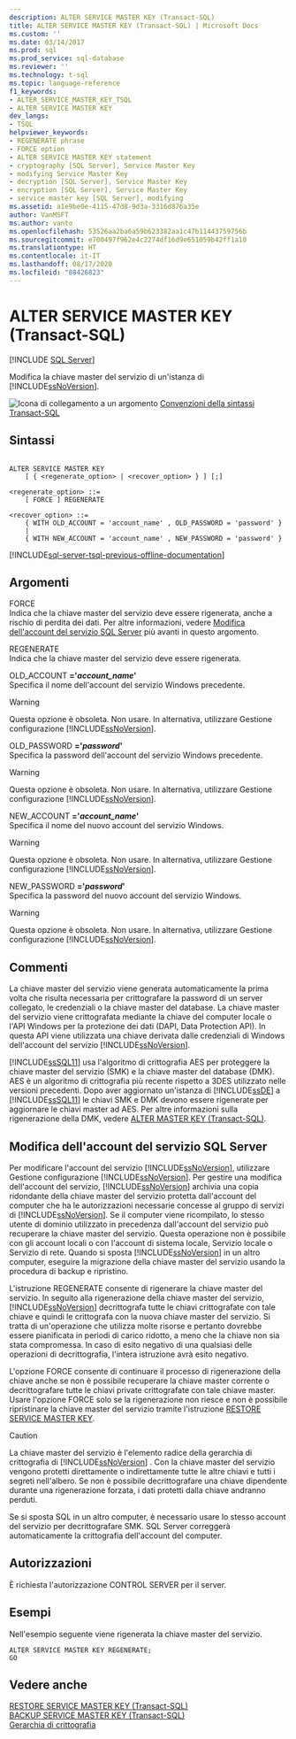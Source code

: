 ```yaml
---
description: ALTER SERVICE MASTER KEY (Transact-SQL)
title: ALTER SERVICE MASTER KEY (Transact-SQL) | Microsoft Docs
ms.custom: ''
ms.date: 03/14/2017
ms.prod: sql
ms.prod_service: sql-database
ms.reviewer: ''
ms.technology: t-sql
ms.topic: language-reference
f1_keywords:
- ALTER_SERVICE_MASTER_KEY_TSQL
- ALTER SERVICE MASTER KEY
dev_langs:
- TSQL
helpviewer_keywords:
- REGENERATE phrase
- FORCE option
- ALTER SERVICE MASTER KEY statement
- cryptography [SQL Server], Service Master Key
- modifying Service Master Key
- decryption [SQL Server], Service Master Key
- encryption [SQL Server], Service Master Key
- service master key [SQL Server], modifying
ms.assetid: a1e9be0e-4115-47d8-9d3a-3316d876a35e
author: VanMSFT
ms.author: vanto
ms.openlocfilehash: 53526aa2ba6a59b623382aa1c47b11443759756b
ms.sourcegitcommit: e700497f962e4c2274df16d9e651059b42ff1a10
ms.translationtype: HT
ms.contentlocale: it-IT
ms.lasthandoff: 08/17/2020
ms.locfileid: "88426823"
---
```

# <a name="alter-service-master-key-transact-sql"></a>ALTER SERVICE MASTER KEY (Transact-SQL)
[!INCLUDE [SQL Server](../../includes/applies-to-version/sqlserver.md)]

  Modifica la chiave master del servizio di un'istanza di [!INCLUDE[ssNoVersion](../../includes/ssnoversion-md.md)].  
  
 ![Icona di collegamento a un argomento](../../database-engine/configure-windows/media/topic-link.gif "Icona di collegamento a un argomento") [Convenzioni della sintassi Transact-SQL](../../t-sql/language-elements/transact-sql-syntax-conventions-transact-sql.md)  
  
## <a name="syntax"></a>Sintassi  
  
```syntaxsql
  
ALTER SERVICE MASTER KEY   
    [ { <regenerate_option> | <recover_option> } ] [;]  
  
<regenerate_option> ::=  
    [ FORCE ] REGENERATE  
  
<recover_option> ::=  
    { WITH OLD_ACCOUNT = 'account_name' , OLD_PASSWORD = 'password' }  
    |      
    { WITH NEW_ACCOUNT = 'account_name' , NEW_PASSWORD = 'password' }  
```  
  

[!INCLUDE[sql-server-tsql-previous-offline-documentation](../../includes/sql-server-tsql-previous-offline-documentation.md)]

## <a name="arguments"></a>Argomenti
 FORCE  
 Indica che la chiave master del servizio deve essere rigenerata, anche a rischio di perdita dei dati. Per altre informazioni, vedere [Modifica dell'account del servizio SQL Server](#_changing) più avanti in questo argomento.  
  
 REGENERATE  
 Indica che la chiave master del servizio deve essere rigenerata.  
  
 OLD_ACCOUNT **='***account_name***'**  
 Specifica il nome dell'account del servizio Windows precedente.  
  
> [!WARNING]  
>  Questa opzione è obsoleta. Non usare. In alternativa, utilizzare Gestione configurazione [!INCLUDE[ssNoVersion](../../includes/ssnoversion-md.md)].  
  
 OLD_PASSWORD **='***password***'**  
 Specifica la password dell'account del servizio Windows precedente.  
  
> [!WARNING]  
>  Questa opzione è obsoleta. Non usare. In alternativa, utilizzare Gestione configurazione [!INCLUDE[ssNoVersion](../../includes/ssnoversion-md.md)].  
  
 NEW_ACCOUNT **='***account_name***'**  
 Specifica il nome del nuovo account del servizio Windows.  
  
> [!WARNING]  
>  Questa opzione è obsoleta. Non usare. In alternativa, utilizzare Gestione configurazione [!INCLUDE[ssNoVersion](../../includes/ssnoversion-md.md)].  
  
 NEW_PASSWORD **='***password***'**  
 Specifica la password del nuovo account del servizio Windows.  
  
> [!WARNING]  
>  Questa opzione è obsoleta. Non usare. In alternativa, utilizzare Gestione configurazione [!INCLUDE[ssNoVersion](../../includes/ssnoversion-md.md)].  
  
## <a name="remarks"></a>Commenti  
 La chiave master del servizio viene generata automaticamente la prima volta che risulta necessaria per crittografare la password di un server collegato, le credenziali o la chiave master del database. La chiave master del servizio viene crittografata mediante la chiave del computer locale o l'API Windows per la protezione dei dati (DAPI, Data Protection API). In questa API viene utilizzata una chiave derivata dalle credenziali di Windows dell'account del servizio [!INCLUDE[ssNoVersion](../../includes/ssnoversion-md.md)].  
  
 [!INCLUDE[ssSQL11](../../includes/sssql11-md.md)] usa l'algoritmo di crittografia AES per proteggere la chiave master del servizio (SMK) e la chiave master del database (DMK). AES è un algoritmo di crittografia più recente rispetto a 3DES utilizzato nelle versioni precedenti. Dopo aver aggiornato un'istanza di [!INCLUDE[ssDE](../../includes/ssde-md.md)] a [!INCLUDE[ssSQL11](../../includes/sssql11-md.md)] le chiavi SMK e DMK devono essere rigenerate per aggiornare le chiavi master ad AES. Per altre informazioni sulla rigenerazione della DMK, vedere [ALTER MASTER KEY &#40;Transact-SQL&#41;](../../t-sql/statements/alter-master-key-transact-sql.md).  
  
##  <a name="changing-the-sql-server-service-account"></a><a name="_changing"></a> Modifica dell'account del servizio SQL Server  
 Per modificare l'account del servizio [!INCLUDE[ssNoVersion](../../includes/ssnoversion-md.md)], utilizzare Gestione configurazione [!INCLUDE[ssNoVersion](../../includes/ssnoversion-md.md)]. Per gestire una modifica dell'account del servizio, [!INCLUDE[ssNoVersion](../../includes/ssnoversion-md.md)] archivia una copia ridondante della chiave master del servizio protetta dall'account del computer che ha le autorizzazioni necessarie concesse al gruppo di servizi di [!INCLUDE[ssNoVersion](../../includes/ssnoversion-md.md)]. Se il computer viene ricompilato, lo stesso utente di dominio utilizzato in precedenza dall'account del servizio può recuperare la chiave master del servizio. Questa operazione non è possibile con gli account locali o con l'account di sistema locale, Servizio locale o Servizio di rete. Quando si sposta [!INCLUDE[ssNoVersion](../../includes/ssnoversion-md.md)] in un altro computer, eseguire la migrazione della chiave master del servizio usando la procedura di backup e ripristino.  
  
 L'istruzione REGENERATE consente di rigenerare la chiave master del servizio. In seguito alla rigenerazione della chiave master del servizio, [!INCLUDE[ssNoVersion](../../includes/ssnoversion-md.md)] decrittografa tutte le chiavi crittografate con tale chiave e quindi le crittografa con la nuova chiave master del servizio. Si tratta di un'operazione che utilizza molte risorse e pertanto dovrebbe essere pianificata in periodi di carico ridotto, a meno che la chiave non sia stata compromessa. In caso di esito negativo di una qualsiasi delle operazioni di decrittografia, l'intera istruzione avrà esito negativo.  
  
 L'opzione FORCE consente di continuare il processo di rigenerazione della chiave anche se non è possibile recuperare la chiave master corrente o decrittografare tutte le chiavi private crittografate con tale chiave master. Usare l'opzione FORCE solo se la rigenerazione non riesce e non è possibile ripristinare la chiave master del servizio tramite l'istruzione [RESTORE SERVICE MASTER KEY](../../t-sql/statements/restore-service-master-key-transact-sql.md).  
  
> [!CAUTION]  
>  La chiave master del servizio è l'elemento radice della gerarchia di crittografia di [!INCLUDE[ssNoVersion](../../includes/ssnoversion-md.md)] . Con la chiave master del servizio vengono protetti direttamente o indirettamente tutte le altre chiavi e tutti i segreti nell'albero. Se non è possibile decrittografare una chiave dipendente durante una rigenerazione forzata, i dati protetti dalla chiave andranno perduti.  
  
 Se si sposta SQL in un altro computer, è necessario usare lo stesso account del servizio per decrittografare SMK. SQL Server correggerà automaticamente la crittografia dell'account del computer.  
  
## <a name="permissions"></a>Autorizzazioni  
 È richiesta l'autorizzazione CONTROL SERVER per il server.  
  
## <a name="examples"></a>Esempi  
 Nell'esempio seguente viene rigenerata la chiave master del servizio.  
  
```  
ALTER SERVICE MASTER KEY REGENERATE;  
GO  
```  
  
## <a name="see-also"></a>Vedere anche  
 [RESTORE SERVICE MASTER KEY &#40;Transact-SQL&#41;](../../t-sql/statements/restore-service-master-key-transact-sql.md)   
 [BACKUP SERVICE MASTER KEY &#40;Transact-SQL&#41;](../../t-sql/statements/backup-service-master-key-transact-sql.md)   
 [Gerarchia di crittografia](../../relational-databases/security/encryption/encryption-hierarchy.md)  
  
  
